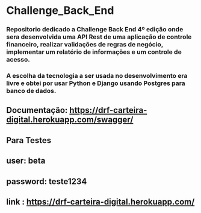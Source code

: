 # Challenge_Back_End

### Repositorio dedicado a Challenge Back End 4º edição onde sera desenvolvida uma API Rest de uma aplicação de controle financeiro, realizar validações de regras de negócio, implementar um relatório de informações e um controle de acesso.
### A escolha da tecnologia a ser usada no desenvolvimento era livre e obtei por usar Python e Django usando Postgres para banco de dados.

## Documentação: https://drf-carteira-digital.herokuapp.com/swagger/

## Para Testes
## user: beta
## password: teste1234
## link : https://drf-carteira-digital.herokuapp.com/
